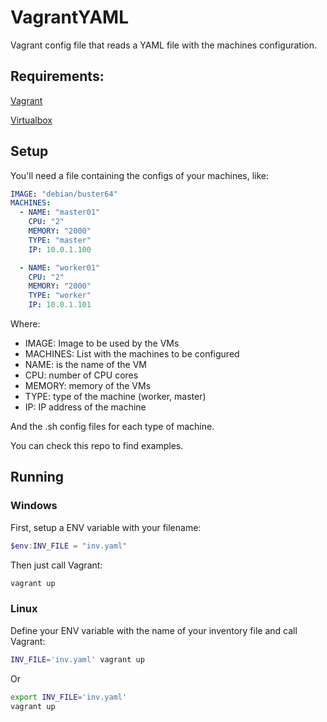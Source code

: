 # VagrantYAML

Vagrant config file that reads a YAML file with the machines configuration.

## Requirements:

[Vagrant](https://developer.hashicorp.com/vagrant/downloads)

[Virtualbox](https://www.virtualbox.org/wiki/Downloads)

## Setup

You'll need a file containing the configs of your machines, like:

```YAML
IMAGE: "debian/buster64"
MACHINES:
  - NAME: "master01"
    CPU: "2"
    MEMORY: "2000"
    TYPE: "master"
    IP: 10.0.1.100

  - NAME: "worker01"
    CPU: "2"
    MEMORY: "2000"
    TYPE: "worker"
    IP: 10.0.1.101
```

Where:
  - IMAGE: Image to be used by the VMs
  - MACHINES: List with the machines to be configured
  - NAME: is the name of the VM
  - CPU: number of CPU cores
  - MEMORY: memory of the VMs
  - TYPE: type of the machine (worker, master)
  - IP: IP address of the machine

And the .sh config files for each type of machine.

You can check this repo to find examples.

## Running

### Windows

First, setup a ENV variable with your filename:

```powershell
$env:INV_FILE = "inv.yaml"
```

Then just call Vagrant:

```powershell
vagrant up
```

### Linux

Define your ENV variable with the name of your inventory file and call Vagrant:

```sh
INV_FILE='inv.yaml' vagrant up
```

Or

```sh
export INV_FILE='inv.yaml'
vagrant up
```
